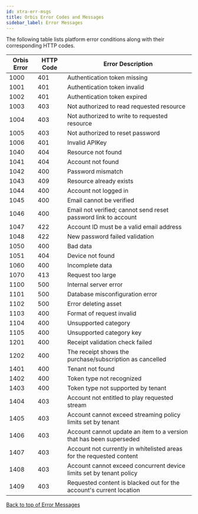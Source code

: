 ```yaml
---
id: xtra-err-msgs
title: Orbis Error Codes and Messages
sidebar_label: Error Messages
---
```


The following table lists platform error conditions along with their corresponding HTTP codes. 

|Orbis Error  |HTTP Code  |Error Description
|--           |---        |---
|1000   |401    	|Authentication token missing
|1001   |401    	|Authentication token invalid
|1002   |401    	|Authentication token expired
|1003   |403		|Not authorized to read requested resource
|1004   |403		|Not authorized to write to requested resource
|1005   |403		|Not authorized to reset password
|1006   |401    	|Invalid APIKey
|1040   |404    	|Resource not found
|1041   |404    	|Account not found
|1042   |400    	|Password mismatch
|1043   |409    	|Resource already exists
|1044   |400    	|Account not logged in
|1045   |400    	|Email cannot be verified
|1046   |400        |Email not verified; cannot send reset password link to account
|1047   |422        |Account ID must be a valid email address
|1048   |422        |New password failed validation
|1050   |400        |Bad data
|1051   |404        |Device not found
|1060   |400		|Incomplete data
|1070   |413		|Request too large
|1100   |500		|Internal server error
|1101   |500		|Database misconfiguration error
|1102   |500		|Error deleting asset
|1103   |400		|Format of request invalid
|1104   |400		|Unsupported category
|1105   |400		|Unsupported category key
|1201   |400		|Receipt validation check failed
|1202   |400		|The receipt shows the purchase/subscription as cancelled
|1401   |400		|Tenant not found
|1402   |400		|Token type not recognized
|1403   |400		|Token type not supported by tenant
|1404   |403		|Account not entitled to play requested stream  
|1405   |403		|Account cannot exceed streaming policy limits set by tenant
|1406   |403        |Account cannot update an item to a version that has been superseded
|1407   |403		|Account not currently in whitelisted areas for the requested content
|1408   |403		|Account cannot exceed concurrent device limits set by tenant policy
|1409   |403		|Requested content is blacked out for the account's current location

[Back to top of Error Messages](xtra-err-msgs)

<!--
See the 
[Orbis Error Codes](https://istreamplanet.atlassian.net/wiki/spaces/OD/pages/2215015/Orbis+Error+Codes), 
based on the errornums.go file.
-->